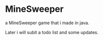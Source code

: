 # MineSweeper

a MineSweeper game that i made in java.

Later i will subit a todo list and some updates.
